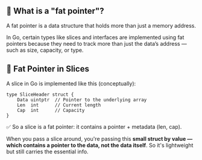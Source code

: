 ## 🧱 What is a "fat pointer"?

A fat pointer is a data structure that holds more than just a memory address. <br>

In Go, certain types like slices and interfaces are implemented using fat pointers because they need to track more than just the data’s address — such as size, capacity, or type. <br>

## 🥗 Fat Pointer in Slices

A slice in Go is implemented like this (conceptually): <br>

```
type SliceHeader struct {
    Data uintptr  // Pointer to the underlying array
    Len  int      // Current length
    Cap  int      // Capacity
}

```

✅ So a slice is a fat pointer: it contains a pointer + metadata (len, cap). <br>

When you pass a slice around, you're passing this **small struct by value — which contains a pointer to the data, not the data itself**. So it's lightweight but still carries the essential info. <br>
